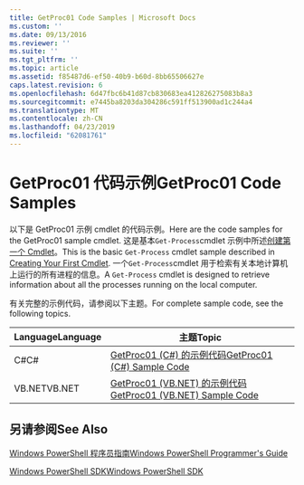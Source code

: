 ```yaml
---
title: GetProc01 Code Samples | Microsoft Docs
ms.custom: ''
ms.date: 09/13/2016
ms.reviewer: ''
ms.suite: ''
ms.tgt_pltfrm: ''
ms.topic: article
ms.assetid: f85487d6-ef50-40b9-b60d-8bb65506627e
caps.latest.revision: 6
ms.openlocfilehash: 6d47fbc6b41d87cb830683ea412826275083b8a3
ms.sourcegitcommit: e7445ba8203da304286c591ff513900ad1c244a4
ms.translationtype: MT
ms.contentlocale: zh-CN
ms.lasthandoff: 04/23/2019
ms.locfileid: "62081761"
---
```

# <a name="getproc01-code-samples"></a><span data-ttu-id="65ca2-102">GetProc01 代码示例</span><span class="sxs-lookup"><span data-stu-id="65ca2-102">GetProc01 Code Samples</span></span>

<span data-ttu-id="65ca2-103">以下是 GetProc01 示例 cmdlet 的代码示例。</span><span class="sxs-lookup"><span data-stu-id="65ca2-103">Here are the code samples for the GetProc01 sample cmdlet.</span></span> <span data-ttu-id="65ca2-104">这是基本`Get-Process`cmdlet 示例中所述[创建第一个 Cmdlet](../cmdlet/creating-a-cmdlet-without-parameters.md)。</span><span class="sxs-lookup"><span data-stu-id="65ca2-104">This is the basic `Get-Process` cmdlet sample described in [Creating Your First Cmdlet](../cmdlet/creating-a-cmdlet-without-parameters.md).</span></span> <span data-ttu-id="65ca2-105">一个`Get-Process`cmdlet 用于检索有关本地计算机上运行的所有进程的信息。</span><span class="sxs-lookup"><span data-stu-id="65ca2-105">A `Get-Process` cmdlet is designed to retrieve information about all the processes running on the local computer.</span></span>

<span data-ttu-id="65ca2-106">有关完整的示例代码，请参阅以下主题。</span><span class="sxs-lookup"><span data-stu-id="65ca2-106">For complete sample code, see the following topics.</span></span>

|<span data-ttu-id="65ca2-107">Language</span><span class="sxs-lookup"><span data-stu-id="65ca2-107">Language</span></span>|<span data-ttu-id="65ca2-108">主题</span><span class="sxs-lookup"><span data-stu-id="65ca2-108">Topic</span></span>|
|--------------|-----------|
|<span data-ttu-id="65ca2-109">C#</span><span class="sxs-lookup"><span data-stu-id="65ca2-109">C#</span></span>|[<span data-ttu-id="65ca2-110">GetProc01 (C#) 的示例代码</span><span class="sxs-lookup"><span data-stu-id="65ca2-110">GetProc01 (C#) Sample Code</span></span>](./getproc01-csharp-sample-code.md)|
|<span data-ttu-id="65ca2-111">VB.NET</span><span class="sxs-lookup"><span data-stu-id="65ca2-111">VB.NET</span></span>|[<span data-ttu-id="65ca2-112">GetProc01 (VB.NET) 的示例代码</span><span class="sxs-lookup"><span data-stu-id="65ca2-112">GetProc01 (VB.NET) Sample Code</span></span>](./getproc01-vb-net-sample-code.md)|

## <a name="see-also"></a><span data-ttu-id="65ca2-113">另请参阅</span><span class="sxs-lookup"><span data-stu-id="65ca2-113">See Also</span></span>

[<span data-ttu-id="65ca2-114">Windows PowerShell 程序员指南</span><span class="sxs-lookup"><span data-stu-id="65ca2-114">Windows PowerShell Programmer's Guide</span></span>](./windows-powershell-programmer-s-guide.md)

[<span data-ttu-id="65ca2-115">Windows PowerShell SDK</span><span class="sxs-lookup"><span data-stu-id="65ca2-115">Windows PowerShell SDK</span></span>](../windows-powershell-reference.md)